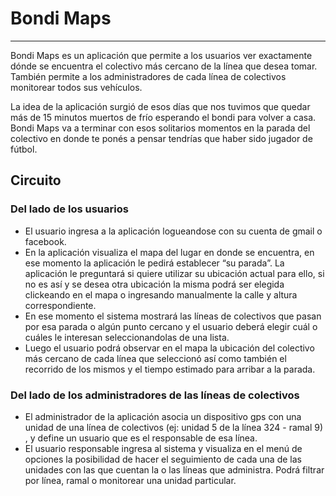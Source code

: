 # Bondi Maps
***

Bondi Maps es un aplicación que permite a los usuarios ver exactamente dónde se encuentra el colectivo más cercano de la línea que desea tomar. También permite a los administradores de cada línea de colectivos monitorear todos sus vehículos.

La idea de la aplicación surgió de esos días que nos tuvimos que quedar más de 15 minutos muertos de frío esperando el bondi para volver a casa. Bondi Maps va a terminar con esos solitarios momentos en la parada del colectivo en donde te ponés a pensar tendrías que haber sido jugador de fútbol.


## Circuito 

### Del lado de los usuarios

* El usuario ingresa a la aplicación logueandose con su cuenta de gmail o facebook.
* En la aplicación visualiza el mapa del lugar en donde se encuentra, en ese momento la aplicación le pedirá establecer “su parada”. La aplicación le preguntará si quiere utilizar su ubicación actual para ello, si no es así y se desea otra ubicación la misma podrá ser elegida clickeando en el mapa o ingresando manualmente la calle y altura correspondiente.
* En ese momento el sistema mostrará las líneas de colectivos que pasan por esa parada o algún punto cercano y el usuario deberá elegir cuál o cuáles le interesan seleccionandolas de una lista.
* Luego el usuario podrá observar en el mapa la ubicación del colectivo más cercano de cada línea que seleccionó así como también el recorrido de los mismos y el tiempo estimado para arribar a la parada.


### Del lado de los administradores de las líneas de colectivos

* El administrador de la aplicación asocia un dispositivo gps con una unidad de una línea de colectivos (ej: unidad 5 de la línea 324 - ramal 9) , y define un usuario que es el responsable de esa línea.
* El usuario responsable ingresa al sistema y visualiza en el menú de opciones la posibilidad de hacer el seguimiento de cada una de las unidades con las que cuentan la o las líneas que administra. Podrá filtrar por línea, ramal o monitorear una unidad particular.
